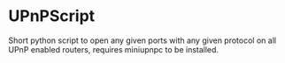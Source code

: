 # UPnPScript

Short python script to open any given ports with any given protocol on all UPnP enabled routers, requires miniupnpc to be installed.
